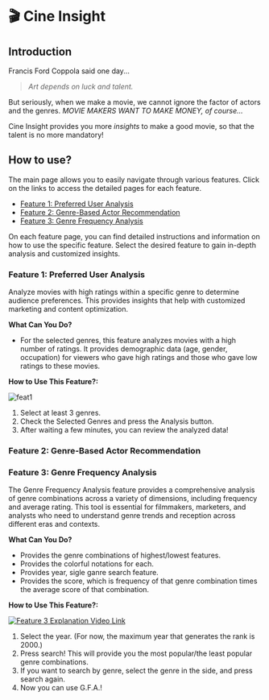 # 🎬 Cine Insight

## Introduction

Francis Ford Coppola said one day...

> _Art depends on luck and talent._

But seriously, when we make a movie, we cannot ignore the factor of actors and the genres. _MOVIE MAKERS WANT TO MAKE MONEY, of course..._

Cine Insight provides you more _insights_ to make a good movie, so that the talent is no more mandatory!

## How to use?

The main page allows you to easily navigate through various features. Click on the links to access the detailed pages for each feature.

- [Feature 1: Preferred User Analysis](#feature-1-preferred-user-analysis)
- [Feature 2: Genre-Based Actor Recommendation](#feature-2-genre-based-actor-recommendation)
- [Feature 3: Genre Frequency Analysis](#feature-3-genre-frequency-analysis)

On each feature page, you can find detailed instructions and information on how to use the specific feature. Select the desired feature to gain in-depth analysis and customized insights.

### Feature 1: Preferred User Analysis

Analyze movies with high ratings within a specific genre to determine audience preferences. This provides insights that help with customized marketing and content optimization.

**What Can You Do?**

- For the selected genres, this feature analyzes movies with a high number of ratings. It provides demographic data (age, gender, occupation) for viewers who gave high ratings and those who gave low ratings to these movies.


**How to Use This Feature?:**

![feat1](https://github.com/cse364-unist/projects-group13/assets/64516749/62b5a8a7-6daa-4d65-a457-685929ad35dd)

1. Select at least 3 genres. 
2. Check the Selected Genres and press the Analysis button. 
3. After waiting a few minutes, you can review the analyzed data!


### Feature 2: Genre-Based Actor Recommendation


### Feature 3: Genre Frequency Analysis

The Genre Frequency Analysis feature provides a comprehensive analysis of genre combinations across a variety of dimensions, including frequency and average rating. This tool is essential for filmmakers, marketers, and analysts who need to understand genre trends and reception across different eras and contexts.

**What Can You Do?**

* Provides the genre combinations of highest/lowest features.
* Provides the colorful notations for each.
* Provides year, sigle ganre search feature.
* Provides the score, which is frequency of that genre combination times the average score of that combination.

**How to Use This Feature?:**

[![Feature 3 Explanation Video Link](https://img.youtube.com/vi/6e7AwuYhUos/0.jpg)](https://www.youtube.com/watch?v=6e7AwuYhUos)

1. Select the year. (For now, the maximum year that generates the rank is 2000.)
2. Press search! This will provide you the most popular/the least popular genre combinations.
3. If you want to search by genre, select the genre in the side, and press search again.
4. Now you can use G.F.A.!
